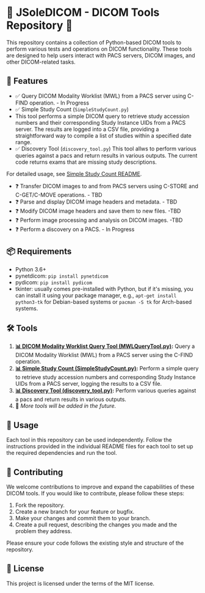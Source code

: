 # 🌟 JSoleDICOM - DICOM Tools Repository 🌟

This repository contains a collection of Python-based DICOM tools to perform various tests and operations on DICOM functionality. These tools are designed to help users interact with PACS servers, DICOM images, and other DICOM-related tasks.

## 🚀 Features

- ✅ Query DICOM Modality Worklist (MWL) from a PACS server using C-FIND operation. - In Progress
- ✅ Simple Study Count (`SimpleStudyCount.py`)
- This tool performs a simple DICOM query to retrieve study accession numbers and their corresponding Study Instance UIDs from a PACS server. The results are logged into a CSV file, providing a straightforward way to compile a list of studies within a specified date range.
- ✅ Discovery Tool (`discovery_tool.py`)
This tool allws to perform various queries against a pacs and return results in various outputs.  The current code returns exams that are missing study descriptions.

For detailed usage, see [Simple Study Count README](SimpleStudyCountREADME.md).
- ❓ Transfer DICOM images to and from PACS servers using C-STORE and C-GET/C-MOVE operations. - TBD
- ❓ Parse and display DICOM image headers and metadata. - TBD
- ❓ Modify DICOM image headers and save them to new files. -TBD
- ❓ Perform image processing and analysis on DICOM images. -TBD
- ❓ Perform a discovery on a PACS. - In Progress

## 📦 Requirements

- Python 3.6+
- pynetdicom: `pip install pynetdicom`
- pydicom: `pip install pydicom`
- tkinter: usually comes pre-installed with Python, but if it's missing, you can install it using your package manager, e.g., `apt-get install python3-tk` for Debian-based systems or `pacman -S tk` for Arch-based systems.

## 🛠️ Tools

1. **[📊 DICOM Modality Worklist Query Tool (MWLQueryTool.py)](MWLQuerryToolREADME.md):** Query a DICOM Modality Worklist (MWL) from a PACS server using the C-FIND operation.
2. **[📊 Simple Study Count (SimpleStudyCount.py)](SimpleStudyCountREADME.md):** Perform a simple query to retrieve study accession numbers and corresponding Study Instance UIDs from a PACS server, logging the results to a CSV file.
3. **[📊 Discovery Tool (discovery_tool.py)](discovery_toolReadme.md):** Perform various queries against a pacs and return results in various outputs.
4. 📝 _More tools will be added in the future._


## 🎯 Usage

Each tool in this repository can be used independently. Follow the instructions provided in the individual README files for each tool to set up the required dependencies and run the tool.

## 🤝 Contributing

We welcome contributions to improve and expand the capabilities of these DICOM tools. If you would like to contribute, please follow these steps:

1. Fork the repository.
2. Create a new branch for your feature or bugfix.
3. Make your changes and commit them to your branch.
4. Create a pull request, describing the changes you made and the problem they address.

Please ensure your code follows the existing style and structure of the repository.

## 📄 License

This project is licensed under the terms of the MIT license.
